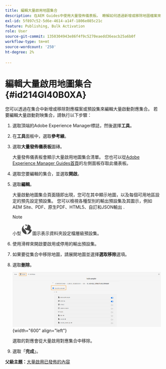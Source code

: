 ```yaml
---
title: 編輯大量啟用地圖集合
description: 在AEM Guides中使用大量發佈儀表板。 瞭解如何透過新增或移除地圖檔案來編輯大量啟用地圖集合。
exl-id: 5f897c52-5d6e-4614-a14f-1806e085c21c
feature: Publishing, Bulk Activation
role: User
source-git-commit: 1350304943e86f4f9c5270eaedd36eacb25a6b0f
workflow-type: tm+mt
source-wordcount: '250'
ht-degree: 2%

---
```


# 編輯大量啟用地圖集合 {#id214GI40B0XA}

您可以透過在集合中新增或移除對應檔案或預設集來編輯大量啟動對應集合。 若要編輯大量啟動對映集合，請執行以下步驟：

1. 選取頂端的Adobe Experience Manager標誌，然後選擇&#x200B;**工具**。

1. 在&#x200B;**工具**&#x200B;面板中，選取&#x200B;**參考線**。

1. 選取&#x200B;**大量發佈儀表板**&#x200B;圖磚。

   大量發佈儀表板會顯示大量啟用地圖集合清單。 您也可以從[Adobe Experience Manager Guides首頁](intro-home-page.md)的左側面板存取此儀表板。

1. 選取您要編輯的集合，並選取&#x200B;**開啟**。

1. 選取&#x200B;**編輯**。

   大量啟動地圖集合頁面隨即出現，您可在其中顯示地圖，以及每個可用地區設定的預先設定預設集。
您可以檢視各種型別的輸出預設集及其圖示，例如AEM Site、PDF、原生PDF、HTML5、自訂和JSON輸出
.

   >[!NOTE]
   >
   > 小型![](images/global-preset-icon.svg)圖示表示資料夾設定檔層級預設集。


1. 使用滑桿來開啟要啟用或停用的輸出預設集。

1. 如果要從集合中移除地圖，請展開地圖並選擇&#x200B;**選取移除**&#x200B;選項。

1. 選取&#x200B;**刪除**。

   ![](images/bulk-activation-delete-map.png){width="600" align="left"}

   選取的對應會從大量啟用對應集合中移除。

1. 選取「**完成**」。


**父級主題：**[&#x200B;大量啟用已發佈的內容](conf-bulk-activation.md)
